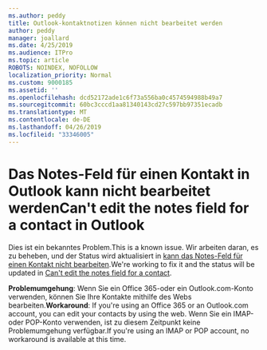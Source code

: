 ```yaml
---
ms.author: peddy
title: Outlook-kontaktnotizen können nicht bearbeitet werden
author: peddy
manager: joallard
ms.date: 4/25/2019
ms.audience: ITPro
ms.topic: article
ROBOTS: NOINDEX, NOFOLLOW
localization_priority: Normal
ms.custom: 9000185
ms.assetid: ''
ms.openlocfilehash: dcd52172ade1c6f73a556ba0c4574594988b49a7
ms.sourcegitcommit: 60bc3cccd1aa81340143cd27c597bb97351ecadb
ms.translationtype: MT
ms.contentlocale: de-DE
ms.lasthandoff: 04/26/2019
ms.locfileid: "33346005"
---
```

# <a name="cant-edit-the-notes-field-for-a-contact-in-outlook"></a><span data-ttu-id="6ffef-102">Das Notes-Feld für einen Kontakt in Outlook kann nicht bearbeitet werden</span><span class="sxs-lookup"><span data-stu-id="6ffef-102">Can't edit the notes field for a contact in Outlook</span></span>
<span data-ttu-id="6ffef-103">Dies ist ein bekanntes Problem.</span><span class="sxs-lookup"><span data-stu-id="6ffef-103">This is a known issue.</span></span> <span data-ttu-id="6ffef-104">Wir arbeiten daran, es zu beheben, und der Status wird aktualisiert in [kann das Notes-Feld für einen Kontakt nicht bearbeiten](https://support.office.com/article/fb8394ce-04ce-48b5-bae4-be46f77f10fe).</span><span class="sxs-lookup"><span data-stu-id="6ffef-104">We're working to fix it and the status will be updated in [Can't edit the notes field for a contact](https://support.office.com/article/fb8394ce-04ce-48b5-bae4-be46f77f10fe).</span></span>

<span data-ttu-id="6ffef-105">**Problemumgehung**: Wenn Sie ein Office 365-oder ein Outlook.com-Konto verwenden, können Sie Ihre Kontakte mithilfe des Webs bearbeiten.</span><span class="sxs-lookup"><span data-stu-id="6ffef-105">**Workaround**: If you're using an Office 365 or an Outlook.com account, you can edit your contacts by using the web.</span></span> <span data-ttu-id="6ffef-106">Wenn Sie ein IMAP-oder POP-Konto verwenden, ist zu diesem Zeitpunkt keine Problemumgehung verfügbar.</span><span class="sxs-lookup"><span data-stu-id="6ffef-106">If you're using an IMAP or POP account, no workaround is available at this time.</span></span>